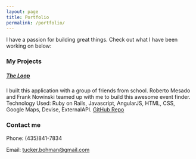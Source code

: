 ```yaml
---
layout: page
title: Portfolio
permalink: /portfolio/
---
```


I have a passion for building great things. Check out what I have been working on below:

### My Projects

##### [The Loop](https://morning-mountain-34367.herokuapp.com)

I built this application with a group of friends from school. Roberto Mesado and Frank Nowinski teamed up with me to build this awesome event finder. 
Technology Used: 
Ruby on Rails, Javascript, AngularJS, HTML, CSS, Google Maps, Devise, ExternalAPI. 
[GitHub Repo](https://github.com/onyoo/TheLoop)

### Contact me

Phone: (435)841-7834

Email: [tucker.bohman@gmail.com](mailto:tucker.bohman@gmail.com)